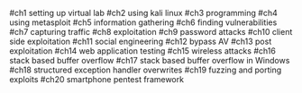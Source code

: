 #ch1 setting up virtual lab
#ch2 using kali linux
#ch3 programming
#ch4 using metasploit
#ch5 information gathering
#ch6 finding vulnerabilities
#ch7 capturing traffic
#ch8 exploitation
#ch9 password attacks
#ch10 client side exploitation
#ch11 social engineering
#ch12 bypass AV
#ch13 post exploitation
#ch14 web application testing
#ch15 wireless attacks
#ch16 stack based buffer overflow
#ch17 stack based buffer overflow in Windows
#ch18 structured exception handler overwrites
#ch19 fuzzing and porting exploits
#ch20 smartphone pentest framework

